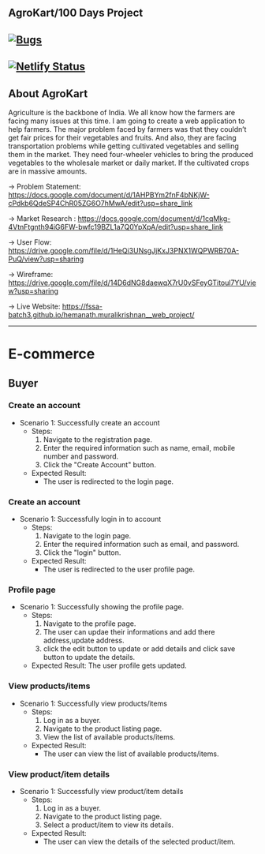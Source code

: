 ## AgroKart/100 Days Project

## [![Bugs](https://sonarcloud.io/api/project_badges/measure?project=fssa-batch3_hemanath.muralikrishnan__web_project&metric=bugs)](https://sonarcloud.io/summary/new_code?id=fssa-batch3_hemanath.muralikrishnan__web_project)

## [![Netlify Status](https://api.netlify.com/api/v1/badges/12615b8a-9902-49c1-b80a-b71f76ef75d7/deploy-status)](https://app.netlify.com/sites/agrokart/deploys)

## About AgroKart 

Agriculture is the backbone of India. We all know how the farmers are facing many issues at this time. I am going to create a web application to help farmers. The major problem faced by farmers was that they couldn’t get fair prices for their vegetables and fruits. And also, they are facing transportation problems while getting cultivated vegetables and selling them in the market. They need four-wheeler vehicles to bring the produced vegetables to the wholesale market or daily market. If the cultivated crops are in massive amounts. 

-> Problem Statement: https://docs.google.com/document/d/1AHPBYm2fnF4bNKjW-cPdkb6QdeSP4ChR05ZG6O7hMwA/edit?usp=share_link

-> Market Research : https://docs.google.com/document/d/1cqMkg-4VtnFtgnth94iG6FW-bwfc19BZL1a7Q0YpXpA/edit?usp=share_link

-> User Flow: https://drive.google.com/file/d/1HeQi3UNsgJjKxJ3PNX1WQPWRB70A-PuQ/view?usp=sharing

-> Wireframe: https://drive.google.com/file/d/14D6dNG8daewqX7rU0vSFeyGTitoul7YU/view?usp=sharing

-> Live Website: https://fssa-batch3.github.io/hemanath.muralikrishnan__web_project/

<hr>

# E-commerce

## Buyer

### Create an account
- Scenario 1: Successfully create an account
    - Steps:
        1. Navigate to the registration page.
        2. Enter the required information such as name, email, mobile number and password.
        3. Click the "Create Account" button.
    - Expected Result:
        - The user is redirected to the login page.

### Create an account
- Scenario 1: Successfully login in to account
    - Steps:
        1. Navigate to the login page.
        2. Enter the required information such as email, and password.
        3. Click the "login" button.
    - Expected Result:
        - The user is redirected to the user profile page.

### Profile page
- Scenario 1: Successfully showing the profile page.
    - Steps:
        1. Navigate to the profile page.
        2. The user can updae their informations and add there address,update address.
        3. click the edit button to update or add details and click save button to update the details.
    - Expected Result:
        The user profile gets updated.

### View products/items
- Scenario 1: Successfully view products/items
    - Steps:
        1. Log in as a buyer.
        2. Navigate to the product listing page.
        3. View the list of available products/items.
    - Expected Result:
        - The user can view the list of available products/items.

### View product/item details
- Scenario 1: Successfully view product/item details
    - Steps:
        1. Log in as a buyer.
        2. Navigate to the product listing page.
        3. Select a product/item to view its details.
    - Expected Result:
        - The user can view the details of the selected product/item.

